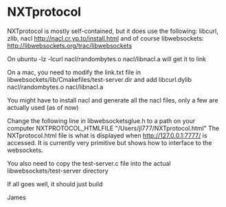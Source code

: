 NXTprotocol
===========

NXTprotocol is mostly self-contained, but it does use the following: libcurl, zlib,
nacl http://nacl.cr.yp.to/install.html and of course libwebsockets: http://libwebsockets.org/trac/libwebsockets

On ubuntu -lz -lcurl nacl/randombytes.o nacl/libnacl.a will get it to link

On a mac, you need to modify the link.txt file in libwebsockets/lib/Cmakefiles/test-server.dir and
add libcurl.dylib nacl/randombytes.o nacl/libnacl.a

You might have to install nacl and generate all the nacl files, only a few are actually used (as of now)

Change the following line in libwebsocketsglue.h to a path on your computer
NXTPROTOCOL_HTMLFILE "/Users/jl777/NXTprotocol.html"
The NXTprotocol.html file is what is displayed when http://127.0.0.1:7777/ is accessed. It is currently very primitive
but shows how to interface to the websockets.

You also need to copy the test-server.c file into the actual libwebsockets/test-server directory

If all goes well, it should just build

James


